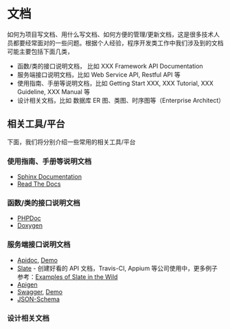 # 文档

如何为项目写文档、用什么写文档、如何方便的管理/更新文档，这是很多技术人员都要经常面对的一些问题。根据个人经验，程序开发类工作中我们涉及到的文档可能主要包括下面几类，
* 函数/类的接口说明文档， 比如 XXX Framework API Documentation
* 服务端接口说明文档，比如 Web Service API, Restful API 等
* 使用指南、手册等说明文档，比如 Getting Start XXX, XXX Tutorial, XXX Guideline, XXX Manual 等
* 设计相关文档，比如 数据库 ER 图、类图、时序图等（Enterprise Architect）

## 相关工具/平台

下面，我们将分别介绍一些常用的相关工具/平台

### 使用指南、手册等说明文档

* [Sphinx Documentation](http://sphinx-doc.org/)
* [Read The Docs](https://readthedocs.org/)

### 函数/类的接口说明文档

* [PHPDoc](http://www.phpdoc.org/)
* [Doxygen](http://www.stack.nl/~dimitri/doxygen/)

### 服务端接口说明文档

* [Apidoc](http://apidocjs.com/), [Demo](http://apidocjs.com/example/) 
* [Slate](https://github.com/tripit/slate) - 创建好看的 API 文档，Travis-CI, Appium 等公司使用中，更多例子参考：[Examples of Slate in the Wild](https://github.com/tripit/slate#examples-of-slate-in-the-wild)
* [Apigen](http://www.apigen.org/)
* [Swagger](http://swagger.io/), [Demo](http://petstore.swagger.wordnik.com/)
* [JSON-Schema](http://json-schema.org/)

### 设计相关文档
